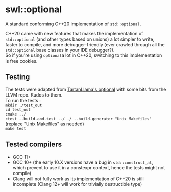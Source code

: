 ﻿# swl::optional
A standard conforming C++20 implementation of `std::optional`. 

C++20 came with new features that makes the implementation of `std::optional` 
(and other types based on unions) a lot simpler to write, faster to compile, and more debugger-friendly 
(ever crawled through all the `std::optional` base classes in your IDE debugger?). \
So if you're using `optional`a lot in C++20, switching to this implementation is free cookies. 

## Testing
The tests were adapted from [TartanLlama's optional](https://github.com/TartanLlama/optional) 
with some bits from the LLVM repo. Kudos to them. \
To run the tests : \
`mkdir ./test_out` \
`cd test_out` \
`cmake ../` \
`ctest --build-and-test ../ ./ --build-generator "Unix Makefiles"` (replace "Unix Makefiles" as needed) \
`make test` 

## Tested compilers
- GCC 11+
- GCC 10+ (the early 10.X versions have a bug in `std::construct_at`, which prevent to use it in a constexpr context, hence the tests might not compile)
- Clang will not fully work as its implementation of C++20 is still incomplete (Clang 12+ will work for trivially destructible type)
